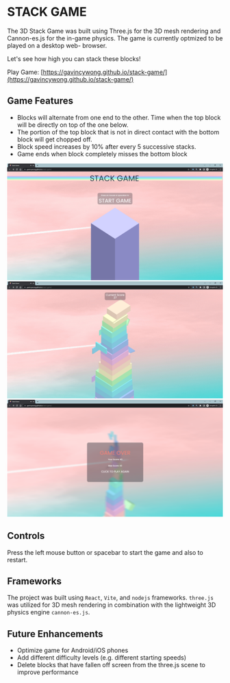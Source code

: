 # STACK GAME

The 3D Stack Game was built using Three.js for the 3D mesh rendering and Cannon-es.js for the in-game physics.  The game is currently optmized to be played on a desktop web- browser. 

Let's see how high you can stack these blocks!

Play Game: [https://gavincywong.github.io/stack-game/](https://gavincywong.github.io/stack-game/)

## Game Features

- Blocks will alternate from one end to the other. Time when the top block will be directly on top of the one below.
- The portion of the top block that is not in direct contact with the bottom block will get chopped off.
- Block speed increases by 10% after every 5 successive stacks.
- Game ends when block completely misses the bottom block

![](https://github.com/gavincywong/stack-game/blob/main/assets/images/sg1.png?raw=true)
![](https://github.com/gavincywong/stack-game/blob/main/assets/images/sg2.png?raw=true)
![](https://github.com/gavincywong/stack-game/blob/main/assets/images/sg3.png?raw=true)

## Controls
Press the left mouse button or spacebar to start the game and also to restart.

## Frameworks
The project was built using `React`, `Vite`, and `nodejs` frameworks. `three.js` was utilized for 3D mesh rendering in combination with the lightweight 3D physics engine  `cannon-es.js`.

## Future Enhancements
- Optimize game for Android/iOS phones
- Add different difficulty levels (e.g. different starting speeds)
- Delete blocks that have fallen off screen from the three.js scene to improve performance


